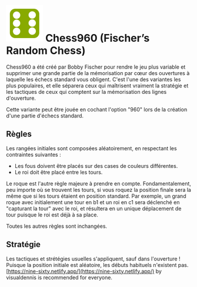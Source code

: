 # ![960](https://github.com/gbtami/pychess-variants/blob/master/static/icons/960.svg) Chess960 (Fischer’s Random Chess)

Chess960 a été créé par Bobby Fischer pour rendre le jeu plus variable et supprimer une grande partie de la mémorisation par cœur des ouvertures à laquelle les échecs standard vous obligent. C'est l'une des variantes les plus populaires, et elle séparera ceux qui maîtrisent vraiment la stratégie et les tactiques de ceux qui comptent sur la mémorisation des lignes d'ouverture.

Cette variante peut être jouée en cochant l'option "960" lors de la création d'une partie d'échecs standard.

## Règles

Les rangées initiales sont composées aléatoirement, en respectant les contraintes suivantes :

* Les fous doivent être placés sur des cases de couleurs différentes.
* Le roi doit être placé entre les tours.

Le roque est l'autre règle majeure à prendre en compte. Fondamentalement, peu importe où se trouvent les tours, si vous roquez la position finale sera la même que si les tours étaient en position standard. Par exemple, un grand roque avec initialement une tour en b1 et un roi en c1 sera déclenché en "capturant la tour" avec le roi, et résultera en un unique déplacement de tour puisque le roi est déjà à sa place.

Toutes les autres règles sont inchangées.

## Stratégie

Les tactiques et strétégies usuelles s'appliquent, sauf dans l'ouverture ! Puisque la position initiale est aléatoire, les débuts habituels n'existent pas.
[https://nine-sixty.netlify.app/](https://nine-sixty.netlify.app/) by visualdennis is recommended for everyone.
